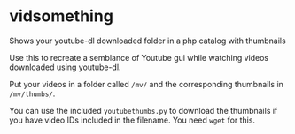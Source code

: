 # vidsomething
Shows your youtube-dl downloaded folder in a php catalog with thumbnails

Use this to recreate a semblance of Youtube gui while watching videos downloaded using youtube-dl.

Put your videos in a folder called `/mv/` and the corresponding thumbnails in `/mv/thumbs/`.

You can use the included `youtubethumbs.py` to download the thumbnails if you have video IDs included in the filename.
You need `wget` for this.
